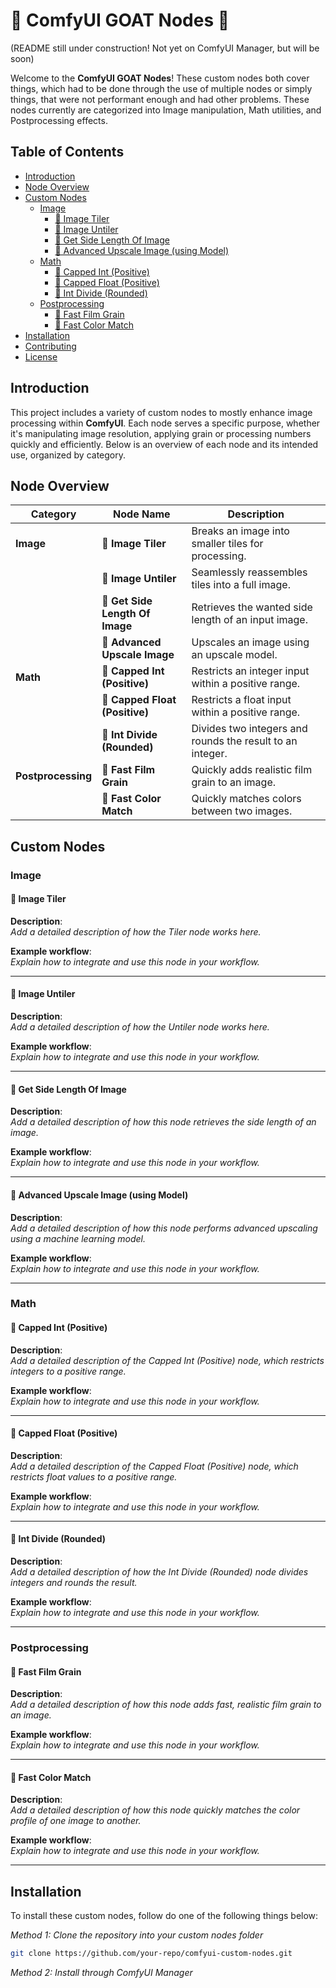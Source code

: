 # 🐐 ComfyUI GOAT Nodes 🐐

(README still under construction! Not yet on ComfyUI Manager, but will be soon)

Welcome to the **ComfyUI GOAT Nodes**! 
These custom nodes both cover things, which had to be done through the use of multiple nodes or simply things, that were not performant enough and had other problems. These nodes currently are categorized into Image manipulation, Math utilities, and Postprocessing effects.

## Table of Contents
- [Introduction](#introduction)
- [Node Overview](#node-overview)
- [Custom Nodes](#custom-nodes)
  - [Image](#image)
    - [🐐 Image Tiler](#-image-tiler)
    - [🐐 Image Untiler](#-image-untiler)
    - [🐐 Get Side Length Of Image](#-get-side-length-of-image)
    - [🐐 Advanced Upscale Image (using Model)](#-advanced-upscale-image-using-model)
  - [Math](#math)
    - [🐐 Capped Int (Positive)](#-capped-int-positive)
    - [🐐 Capped Float (Positive)](#-capped-float-positive)
    - [🐐 Int Divide (Rounded)](#-int-divide-rounded)
  - [Postprocessing](#postprocessing)
    - [🐐 Fast Film Grain](#-fast-film-grain)
    - [🐐 Fast Color Match](#-fast-color-match)
- [Installation](#installation)
- [Contributing](#contributing)
- [License](#license)

## Introduction

This project includes a variety of custom nodes to mostly enhance image processing within **ComfyUI**. Each node serves a specific purpose, whether it's manipulating image resolution, applying grain or processing numbers quickly and efficiently. Below is an overview of each node and its intended use, organized by category.

## Node Overview

| Category          | Node Name                           | Description                                                   |
|-------------------|-------------------------------------|---------------------------------------------------------------|
| **Image**         | 🐐 **Image Tiler**                  | Breaks an image into smaller tiles for processing.             |
|                   | 🐐 **Image Untiler**                | Seamlessly reassembles tiles into a full image.                           |
|                   | 🐐 **Get Side Length Of Image**     | Retrieves the wanted side length of an input image.                   |
|                   | 🐐 **Advanced Upscale Image**       | Upscales an image using an upscale model.            |
| **Math**          | 🐐 **Capped Int (Positive)**        | Restricts an integer input within a positive range.            |
|                   | 🐐 **Capped Float (Positive)**      | Restricts a float input within a positive range.               |
|                   | 🐐 **Int Divide (Rounded)**         | Divides two integers and rounds the result to an integer.                    |
| **Postprocessing**| 🐐 **Fast Film Grain**              | Quickly adds realistic film grain to an image.                 |
|                   | 🐐 **Fast Color Match**             | Quickly matches colors between two images.     |

## Custom Nodes

### Image

#### 🐐 Image Tiler
**Description**:  
_Add a detailed description of how the Tiler node works here._

**Example workflow**:  
_Explain how to integrate and use this node in your workflow._

---

#### 🐐 Image Untiler
**Description**:  
_Add a detailed description of how the Untiler node works here._

**Example workflow**:  
_Explain how to integrate and use this node in your workflow._

---

#### 🐐 Get Side Length Of Image
**Description**:  
_Add a detailed description of how this node retrieves the side length of an image._

**Example workflow**:  
_Explain how to integrate and use this node in your workflow._

---

#### 🐐 Advanced Upscale Image (using Model)
**Description**:  
_Add a detailed description of how this node performs advanced upscaling using a machine learning model._

**Example workflow**:  
_Explain how to integrate and use this node in your workflow._

---

### Math

#### 🐐 Capped Int (Positive)
**Description**:  
_Add a detailed description of the Capped Int (Positive) node, which restricts integers to a positive range._

**Example workflow**:  
_Explain how to integrate and use this node in your workflow._

---

#### 🐐 Capped Float (Positive)
**Description**:  
_Add a detailed description of the Capped Float (Positive) node, which restricts float values to a positive range._

**Example workflow**:  
_Explain how to integrate and use this node in your workflow._

---

#### 🐐 Int Divide (Rounded)
**Description**:  
_Add a detailed description of how the Int Divide (Rounded) node divides integers and rounds the result._

**Example workflow**:  
_Explain how to integrate and use this node in your workflow._

---

### Postprocessing

#### 🐐 Fast Film Grain
**Description**:  
_Add a detailed description of how this node adds fast, realistic film grain to an image._

**Example workflow**:  
_Explain how to integrate and use this node in your workflow._

---

#### 🐐 Fast Color Match
**Description**:  
_Add a detailed description of how this node quickly matches the color profile of one image to another._

**Example workflow**:  
_Explain how to integrate and use this node in your workflow._

---

## Installation

To install these custom nodes, follow do one of the following things below:

<em>Method 1: Clone the repository into your custom nodes folder</em>

```bash
git clone https://github.com/your-repo/comfyui-custom-nodes.git
````

<em>Method 2: Install through ComfyUI Manager</em>
